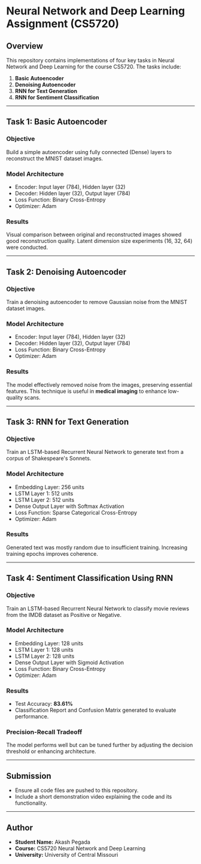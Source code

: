 # Neural Network and Deep Learning Assignment (CS5720)

## Overview

This repository contains implementations of four key tasks in Neural Network and Deep Learning for the course CS5720. The tasks include:

1. **Basic Autoencoder**
2. **Denoising Autoencoder**
3. **RNN for Text Generation**
4. **RNN for Sentiment Classification**

---

## Task 1: Basic Autoencoder

### Objective

Build a simple autoencoder using fully connected (Dense) layers to reconstruct the MNIST dataset images.

### Model Architecture

- Encoder: Input layer (784), Hidden layer (32)
- Decoder: Hidden layer (32), Output layer (784)
- Loss Function: Binary Cross-Entropy
- Optimizer: Adam

### Results

Visual comparison between original and reconstructed images showed good reconstruction quality. Latent dimension size experiments (16, 32, 64) were conducted.

---

## Task 2: Denoising Autoencoder

### Objective

Train a denoising autoencoder to remove Gaussian noise from the MNIST dataset images.

### Model Architecture

- Encoder: Input layer (784), Hidden layer (32)
- Decoder: Hidden layer (32), Output layer (784)
- Loss Function: Binary Cross-Entropy
- Optimizer: Adam

### Results

The model effectively removed noise from the images, preserving essential features. This technique is useful in **medical imaging** to enhance low-quality scans.

---

## Task 3: RNN for Text Generation

### Objective

Train an LSTM-based Recurrent Neural Network to generate text from a corpus of Shakespeare's Sonnets.

### Model Architecture

- Embedding Layer: 256 units
- LSTM Layer 1: 512 units
- LSTM Layer 2: 512 units
- Dense Output Layer with Softmax Activation
- Loss Function: Sparse Categorical Cross-Entropy
- Optimizer: Adam

### Results

Generated text was mostly random due to insufficient training. Increasing training epochs improves coherence.

---

## Task 4: Sentiment Classification Using RNN

### Objective

Train an LSTM-based Recurrent Neural Network to classify movie reviews from the IMDB dataset as Positive or Negative.

### Model Architecture

- Embedding Layer: 128 units
- LSTM Layer 1: 128 units
- LSTM Layer 2: 128 units
- Dense Output Layer with Sigmoid Activation
- Loss Function: Binary Cross-Entropy
- Optimizer: Adam

### Results

- Test Accuracy: **83.61%**
- Classification Report and Confusion Matrix generated to evaluate performance.

### Precision-Recall Tradeoff

The model performs well but can be tuned further by adjusting the decision threshold or enhancing architecture.

---

## Submission

- Ensure all code files are pushed to this repository.
- Include a short demonstration video explaining the code and its functionality.

---

## Author

- **Student Name:** Akash Pegada
- **Course:** CS5720 Neural Network and Deep Learning
- **University:** University of Central Missouri


